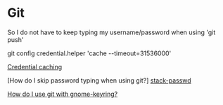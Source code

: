 
# Git

So I do not have to keep typing my username/password when using 'git push'

git config credential.helper 'cache --timeout=31536000'

[Credential caching][cred-cache]

[How do I skip password typing when using git?] [stack-passwd]

[How do I use git with gnome-keyring?][stack-gnome-git]


[cred-cache]: https://www.kernel.org/pub/software/scm/git/docs/v1.7.9/git-credential-cache.html#_examples
[stack-passwd]: http://stackoverflow.com/questions/5343068/is-there-a-way-to-skip-password-typing-when-using-https-github
[stack-gnome-git]: http://stackoverflow.com/questions/13385690/how-to-use-git-with-gnome-keyring-integration

